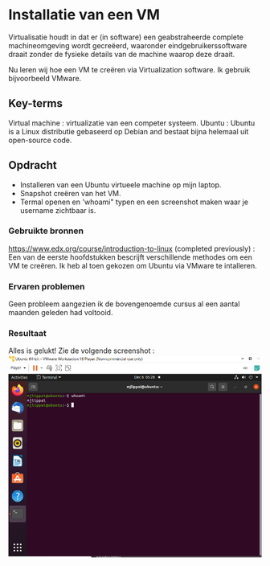 # Installatie van een VM
Virtualisatie houdt in dat er (in software) een geabstraheerde complete machineomgeving wordt gecreëerd, waaronder eindgebruikerssoftware draait zonder de fysieke details van de machine waarop deze draait.

Nu leren wij hoe een VM te creëren via Virtualization software. Ik gebruik bijvoorbeeld VMware.

## Key-terms
Virtual machine : virtualizatie van een competer systeem.
Ubuntu : Ubuntu is a Linux distributie gebaseerd op Debian and bestaat bijna helemaal uit open-source code. 

## Opdracht

- Installeren van een Ubuntu virtueele machine op mijn laptop.
- Snapshot creëren van het VM.
- Termal openen en 'whoami" typen en een screenshot maken waar je username zichtbaar is.

### Gebruikte bronnen
https://www.edx.org/course/introduction-to-linux (completed previously) : Een van de eerste hoofdstukken bescrijft verschillende methodes om een VM te creëren. Ik heb al toen gekozen om Ubuntu via VMware te intalleren.

### Ervaren problemen
Geen probleem aangezien ik de bovengenoemde cursus al een aantal maanden geleden had voltooid.

### Resultaat
Alles is gelukt! Zie de volgende screenshot :
![LinuxVMinstallUbuntu](../00_includes/lnx-01op1.png)
